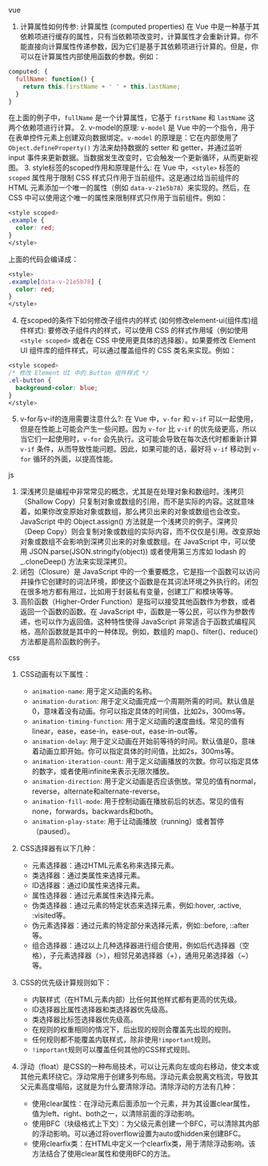 vue

1. 计算属性如何传参: 计算属性 (computed properties) 在 Vue 中是一种基于其依赖项进行缓存的属性，只有当依赖项改变时，计算属性才会重新计算。你不能直接向计算属性传递参数，因为它们是基于其依赖项进行计算的。但是，你可以在计算属性内部使用函数的参数。例如：


```javascript
computed: {
  fullName: function() {
    return this.firstName + ' ' + this.lastName;
  }
}
```
在上面的例子中，`fullName` 是一个计算属性，它基于 `firstName` 和 `lastName` 这两个依赖项进行计算。
2. v-model的原理: `v-model` 是 Vue 中的一个指令，用于在表单控件元素上创建双向数据绑定。`v-model` 的原理是：它在内部使用了 `Object.defineProperty()` 方法来劫持数据的 setter 和 getter，并通过监听 input 事件来更新数据。当数据发生改变时，它会触发一个更新循环，从而更新视图。
3. style标签的scoped作用和原理是什么: 在 Vue 中，`<style>` 标签的 `scoped` 属性用于限制 CSS 样式只作用于当前组件。这是通过给当前组件的 HTML 元素添加一个唯一的属性（例如 `data-v-21e5b78`）来实现的。然后，在 CSS 中可以使用这个唯一的属性来限制样式只作用于当前组件。例如：


```css
<style scoped>
.example {
  color: red;
}
</style>
```
上面的代码会编译成：


```css
<style>
.example[data-v-21e5b78] {
  color: red;
}
</style>
```
4. 在scoped的条件下如何修改子组件内的样式 (如何修改element-ui(组件库)组件样式): 要修改子组件内的样式，可以使用 CSS 的样式作用域（例如使用 `<style scoped>` 或者在 CSS 中使用更具体的选择器）。如果要修改 Element UI 组件库的组件样式，可以通过覆盖组件的 CSS 类名来实现。例如：


```css
<style scoped>
/* 修改 Element UI 中的 Button 组件样式 */
.el-button {
  background-color: blue;
}
</style>
```
5. v-for与v-if的连用需要注意什么?: 在 Vue 中，`v-for` 和 `v-if` 可以一起使用，但是在性能上可能会产生一些问题。因为 `v-for` 比 `v-if` 的优先级更高，所以当它们一起使用时，`v-for` 会先执行。这可能会导致在每次迭代时都重新计算 `v-if` 条件，从而导致性能问题。因此，如果可能的话，最好将 `v-if` 移动到 `v-for` 循环的外面，以提高性能。

js

1. 深浅拷贝是编程中非常常见的概念，尤其是在处理对象和数组时。浅拷贝（Shallow Copy）只复制对象或数组的引用，而不是实际的内容。这就意味着，如果你改变原始对象或数组，那么拷贝出来的对象或数组也会改变。JavaScript 中的 Object.assign() 方法就是一个浅拷贝的例子。深拷贝（Deep Copy）则会复制对象或数组的实际内容，而不仅仅是引用。改变原始对象或数组不会影响到深拷贝出来的对象或数组。在 JavaScript 中，可以使用 JSON.parse(JSON.stringify(object)) 或者使用第三方库如 lodash 的 _.cloneDeep() 方法来实现深拷贝。
2. 闭包（Closure）是 JavaScript 中的一个重要概念，它是指一个函数可以访问并操作它创建时的词法环境，即使这个函数是在其词法环境之外执行的。闭包在很多地方都有用过，比如用于封装私有变量，创建工厂和模块等等。
3. 高阶函数（Higher-Order Function）是指可以接受其他函数作为参数，或者返回一个函数的函数。在 JavaScript 中，函数是一等公民，可以作为参数传递，也可以作为返回值。这种特性使得 JavaScript 非常适合于函数式编程风格，高阶函数就是其中的一种体现。例如，数组的 map()、filter()、reduce() 方法都是高阶函数的例子。

css

1. CSS动画有以下属性：


	* `animation-name`: 用于定义动画的名称。
	* `animation-duration`: 用于定义动画完成一个周期所需的时间。默认值是0，意味着没有动画。你可以指定具体的时间值，比如2s，300ms等。
	* `animation-timing-function`: 用于定义动画的速度曲线。常见的值有linear，ease，ease-in，ease-out，ease-in-out等。
	* `animation-delay`: 用于定义动画在开始前等待的时间。默认值是0，意味着动画立即开始。你可以指定具体的时间值，比如2s，300ms等。
	* `animation-iteration-count`: 用于定义动画播放的次数。你可以指定具体的数字，或者使用infinite来表示无限次播放。
	* `animation-direction`: 用于定义动画是否应该倒放。常见的值有normal，reverse，alternate和alternate-reverse。
	* `animation-fill-mode`: 用于控制动画在播放前后的状态。常见的值有none，forwards，backwards和both。
	* `animation-play-state`: 用于让动画播放（running）或者暂停（paused）。
2. CSS选择器有以下几种：


	* 元素选择器：通过HTML元素名称来选择元素。
	* 类选择器：通过类属性来选择元素。
	* ID选择器：通过ID属性来选择元素。
	* 属性选择器：通过元素属性来选择元素。
	* 伪类选择器：通过元素的特定状态来选择元素，例如:hover, :active, :visited等。
	* 伪元素选择器：通过元素的特定部分来选择元素，例如::before, ::after等。
	* 组合选择器：通过以上几种选择器进行组合使用，例如后代选择器（空格），子元素选择器（>），相邻兄弟选择器（+），通用兄弟选择器（~）等。
3. CSS的优先级计算规则如下：


	* 内联样式（在HTML元素内部）比任何其他样式都有更高的优先级。
	* ID选择器比属性选择器和类选择器优先级高。
	* 类选择器比标签选择器优先级高。
	* 在规则的权重相同的情况下，后出现的规则会覆盖先出现的规则。
	* 任何规则都不能覆盖内联样式，除非使用`!important`规则。
	* `!important`规则可以覆盖任何其他的CSS样式规则。
4. 浮动（float）是CSS的一种布局技术，可以让元素向左或向右移动，使文本或其他元素环绕它。浮动常用于创建多列布局。浮动元素会脱离文档流，导致其父元素高度塌陷，这就是为什么要清除浮动。清除浮动的方法有几种：


	* 使用clear属性：在浮动元素后面添加一个元素，并为其设置clear属性，值为left、right、both之一，以清除前面的浮动影响。
	* 使用BFC（块级格式上下文）：为父级元素创建一个BFC，可以清除其内部的浮动影响。可以通过将overflow设置为auto或hidden来创建BFC。
	* 使用clearfix类：在HTML中定义一个clearfix类，用于清除浮动影响。该方法结合了使用clear属性和使用BFC的方法。